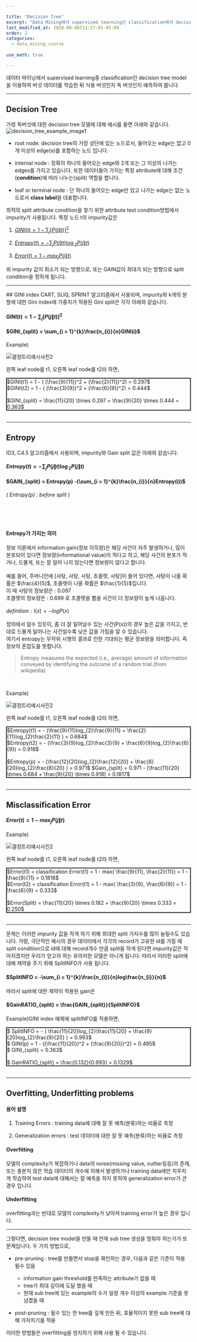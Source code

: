 ```yaml
---

title: "Decision Tree"
excerpt: "Data Mining에서 supervised learning인 classification에서 decision tree에 대한 이론과 rapid miner를 이용하여 버섯 데이터를 분류 해 봅니다."
last_modified_at: 2020-08-08T11:27:01-05:00
order: 2
categories:
  - data_mining_course
  
use_math: true

---
```


데이터 마이닝에서 supervised learning중 classification인 decision tree model을 이용하여 버섯 데이터를 학습한 뒤 식용 버섯인지 독 버섯인지 예측하여 봅니다.

 


***
## Decision Tree

가령 독버섯에 대한 decision tree 모델에 대해 예시를 들면 아래와 같습니다.
![decision_tree_example_image1](/image/decision_tree_ex1.jpg)


* root node: decision tree의 가장 상단에 있는 노드로서, 들어오는 edge는 없고 0개 이상의 edge(s)를 포함하는 노드 입니다.

* internal node : 정확히 하나의 들어오는 edge와 2개 또는 그 이상의 나가는 edges를 가지고 있습니다. 또한 데이터들이 가지는 특정 attribute에 대해 조건(<strong>condition</strong>)에 따라 나누는(split) 역할을 합니다. 

* leaf or terminal node : 단 하나의 들어오는 edge만 있고 나가는 edge는 없는 노드로서 <strong>class label</strong>을 대표합니다.

최적의 split attribute condition을 찾기 위한 attribute test condition방법에서 impurity가 사용됩니다.
특정 노드 t의 impurity값은
1. [$GINI(t) = 1 - \sum_{j}[P(j\|t)]^{2}$](#gini)

2. [$Entropy(t) = -\sum_{j}P(j\|t)\log{_{2}P(j\|t)}$](#entropy)

3. [$Error(t) = 1 - max_{j}P(j\|t)$](#error)

위 impurity 값이 최소가 되는 방향으로, 
또는 GAIN값이 최대가 되는 방향으로 split condition을 정하게 됩니다.

---



<div id="gini"></div>
## GINI index
CART, SLIQ, SPRINT 알고리즘에서 사용되며, impurity와 k개의 분할에 대한 Gini index에 가중치가 적용된 Gini split은 각각 아래와 같습니다.

#### $GINI(t) = 1 - \sum_{j}[P(j\|t)]^{2}$

#### $GINI_{split} =  \sum_{i = 1}^{k}\frac{n_{i}}{n}GINI(i)$

Example)

![결정트리예시사진2](/image/decision_tree_ex2.jpg)


왼쪽 leaf node를 t1, 오른쪽 leaf node를 t2라 하면,

<div style="border:2px solid; max-width: 500px;">
$GINI(t1) = 1 - ( (\frac{9}{11})^2 + (\frac{2}{11})^2) = 0.297$
<br>
$GINI(t2) = 1 - ( (\frac{3}{9})^2 + (\frac{6}{9})^2) = 0.444$
<br>
<br>
$GINI_{split} = \frac{11}{20} \times 0.297 + \frac{9}{20} \times 0.444 = 0.363$
<br>
</div>
<br>

<div id="entropy"></div>

***

## Entropy
ID3, C4.5 알고리즘에서 사용되며, impurity와 Gain split 값은 아래와 같습니다. 

#### $Entropy(t) = -\sum_{j}P(j\|t)\log{_{2}P(j\|t)}$

#### $GAIN_{split} = Entropy(p) -(\sum_{i = 1}^{k}\frac{n_{i}}{n}Entropy(i))$
###### ( Entropy(p) : before split )

<br>
<br>

#### Entropy가 가지는 의미
정보 이론에서 information gain(정보 이득량)은 해당 사건이 자주 발생하거나, 많이 분포되어 있다면 정보량(informational value)이 적다고 하고, 해당 사건의 분포가 적거나, 드물게, 또는 잘 일어
나지 않는다면 정보량이 많다고 합니다.
<br>
<br>
예를 들어, 주머니안에 [사탕, 사탕, 사탕, 초콜렛, 사탕]이 들어 있다면, 사탕이 나올 확률은 $\frac{4}{5}$, 초콜렛이 나올 확률은 $\frac{1}{5}$입니다.
<br>
이 때 사탕의 정보량은 : 0.097
<br>
초콜렛의 정보량은 : 0.699 로 초콜렛을 뽑을 사건이 더 정보량이 높게 나옵니다.
<br>
<br>
$definition : I(x) = -logP(x)$
<br>
<br>
정의에서 알수 있듯이, 좀 더 잘 일어날수 있는 사건(P(x))의 경우 높은 값을 가지고, 반대로 드물게 일어나는 사건일수록 낮은 값을 가짐을 알 수 있습니다.
<br>
여기서 entropy는 무작위 시행의 결과로 인한 기대되는 평균 정보량을 의미합니다. 즉 정보의 혼잡도를 뜻합니다.
>Entropy measures the expected (i.e., average) amount of information conveyed by identifying the outcome of a random trial.(from wikipedia)

<br>


Example)

![결정트리예시사진2](/image/decision_tree_ex2.jpg)


왼쪽 leaf node를 t1, 오른쪽 leaf node를 t2라 하면,

<div style="border:2px solid; max-width: 600px;">
$Entropy(t1) = - (\frac{9}{11}log_{2}\frac{9}{11} + \frac{2}{11}log_{2}\frac{2}{11} ) = 0.684$
<br>
$Entropy(t2) = - (\frac{3}{9}log_{2}\frac{3}{9} + \frac{6}{9}log_{2}\frac{6}{9}) = 0.918$
<br>
<br>
$Entropy(p) = - (\frac{12}{20}log_{2}\frac{12}{20} + \frac{8}{20}log_{2}\frac{8}{20} ) = 0.971$
$Gain_{split} = 0.971 - (\frac{11}{20} \times 0.684 + \frac{9}{20} \times 0.918) = 0.1817$
<br>
</div>
<br>


<div id="error"></div>

***

## Misclassification Error

#### $Error(t) = 1 - max_{j}P(j\|t)$

Example)

![결정트리예시사진2](/image/decision_tree_ex2.jpg)


왼쪽 leaf node를 t1, 오른쪽 leaf node를 t2라 하면,

<div style="border:2px solid; max-width: 800px;">
$Error(t1) = classification Error(t1) = 1 - max( \frac{9}{11}, \frac{2}{11}) = 1 - \frac{9}{11} = 0.1818$
<br>
$Error(t2) = classification Error(t1) = 1 - max( \frac{3}{9}, \frac{6}{9}) = 1 - \frac{6}{9} = 0.333$
<br>
<br>
$Error(Split) = \frac{11}{20} \times 0.182 + \frac{9}{20} \times 0.333 = 0.250$

</div>
<br>

***

문제는 이러한 impurity 값을 작게 하기 위해 최대한 split 가지수를 많이 늘릴수도 있습니다. 가령, 극단적인 예시의 경우 데이터에서 각각의 record가 고유한 id를 가질 때 
split condition으로 id에 대해 record개수 만큼 split을 하게 된다면 impurity값은 작아지겠지만 우리가 얻고자 하는 유의미한 모델은 아니게 됩니다. 따라서 이러한
split에 대해 제약을 주기 위해 SplitINFO가 사용 됩니다.

#### $SplitINFO = -\sum_{i = 1}^{k}\frac{n_{i}}{n}log\frac{n_{i}}{n}$

따라서 split에 대한 제약이 적용된 gain은

#### $GainRATIO_{split} = \frac{GAIN_{split}}{SplitINFO}$

Example)GINI index 예제에 splitINFO를 적용하면,

<div style="border:2px solid; max-width: 500px;">
$ SplitINFO = - ( \frac{11}{20}log_{2}\frac{11}{20} + \frac{9}{20}log_{2}\frac{9}{20} ) = 0.993$
<br>
$ GINI(p) = 1 - ((\frac{11}{20})^2 + (\frac{9}{20})^2) = 0.495$
<br>
$ GINI_{split} = 0.363$
<br>
<br>
$ GainRATIO_{split} = \frac{0.132}{0.993} = 0.1329$
</div>
<br>

***

## Overfitting, Underfitting problems

#### 용어 설명

1. Training Errors : training data에 대해 잘 못 예측(분류)하는 비율로 측정

2. Generalization errors : test 데이터에 대한 잘 못 예측(분류)하는 비율로 측정

#### Overfitting

모델의 complexity가 복잡하거나 data의 noise(missing value, outlier등등)의 존재, 또는 충분치 않은 학습 데이터의 개수에 의해서 발생하거나 
training data에만 치우치게 학습하여 test data에 대해서는
잘 예측을 하지 못하여 generalization error가 큰 경우 입니다.

#### Underfitting

overfitting과는 반대로 모델의 complexity가 낮아져 training error가 높은 경우 입니다.

***

그렇다면, decision tree model을 만들 때 언제 sub tree 생성을 멈춰야 하는가가 또 문제입니다.
두 가지 방법으로,
* pre-pruning : tree를 만들면서 stop을 확인하는 경우, 다음과 같은 기준이 적용 될수 있음

	* information gain threshold를 만족하는 attribute가 없을 때
	* tree가 최대 깊이에 도달 했을 때
	* 현재 sub tree에 있는 example의 수가 일정 개수 이상의 example 기준을 못 넘겼을 때



* post-pruning : 될수 있는 한 tree를 깊게 만든 뒤, 효율적이지 못한 sub tree에 대해 가지치기를 적용

이러한 방법들은 overfitting을 방지하기 위해 사용 될 수 있습니다.